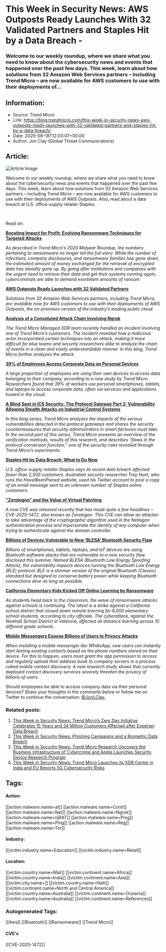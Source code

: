 # This Week in Security News: AWS Outposts Ready Launches With 32 Validated Partners and Staples Hit by a Data Breach -
### Welcome to our weekly roundup, where we share what you need to know about the cybersecurity news and events that happened over the past few days. This week, learn about how solutions from 32 Amazon Web Services partners – including Trend Micro – are now available for AWS customers to use with their deployments of...

## Information:
+ Source: Trend Micro
+ Link: https://blog.trendmicro.com/this-week-in-security-news-aws-outposts-ready-launches-with-32-validated-partners-and-staples-hit-by-a-data-breach/
+ Date: 2020-09-18T12:03:07+00:00
+ Author: Jon Clay (Global Threat Communications)


## Article:
![Article Image](https://blog.trendmicro.com/wp-content/uploads/2018/05/Week-in-Security-News-Logo_RGB.jpg)


Welcome to our weekly roundup, where we share what you need to know about the cybersecurity news and events that happened over the past few days. This week, learn about how solutions from 32 Amazon Web Services partners – including Trend Micro – are now available for AWS customers to use with their deployments of AWS Outposts. Also, read about a data breach at U.S. office-supply retailer Staples.


 


Read on:


[**Boosting Impact for Profit: Evolving Ransomware Techniques for Targeted Attacks**](https://www.trendmicro.com/en_us/research/20/i/boosting-impact-for-profit-evolving-ransomware-techniques-for-targeted-attacks.html)


*As described in Trend Micro’s 2020 Midyear Roundup, the numbers pertaining to ransomware no longer tell the full story. While the number of infections, company disclosures, and ransomware families has gone down, the estimated amount of money exchanged for the retrieval of encrypted data has steadily gone up. By going after institutions and companies with the urgent need to retrieve their data and get their systems running again, cybercriminals are able to demand exorbitant amounts of ransom.*


[**AWS Outposts Ready Launches with 32 Validated Partners**](https://www.crn.com/news/cloud/aws-outposts-ready-launches-with-32-validated-partners)


*Solutions from 32 Amazon Web Services partners, including Trend Micro, are available now for AWS customers to use with their deployments of AWS Outposts, the on-premises version of the industry’s leading public cloud.*


[**Analysis of a Convoluted Attack Chain Involving Ngrok**](https://www.trendmicro.com/en_us/research/20/i/analysis-of-a-convoluted-attack-chain-involving-ngrok.html)


*The Trend Micro Managed XDR team recently handled an incident involving one of Trend Micro’s customers. The incident revealed how a malicious actor incorporated certain techniques into an attack, making it more difficult for blue teams and security researchers alike to analyze the chain of events in a clean and easily understandable manner. In this blog, Trend Micro further analyzes the attack.*


[**39% of Employees Access Corporate Data on Personal Devices**](https://www.infosecurity-magazine.com/news/corporate-data-on-personal-devices/)


*A large proportion of employees are using their own devices to access data belonging to their company, according to a new study by Trend Micro. Researchers found that 39% of workers use personal smartphones, tablets, and laptops to access corporate data, often via services and applications hosted in the cloud.*


[**A Blind Spot in ICS Security: The Protocol Gateway Part 2: Vulnerability Allowing Stealth Attacks on Industrial Control Systems**](https://www.trendmicro.com/us/iot-security/news/6218/A_Blind_Spot_in_ICS_Security_The_Protocol_Gateway_Part_2_Vulnerability_Allowing_Stealth_Attacks_on_Industrial_Control_Systems)


*In this blog series, Trend Micro analyzes the impacts of the serious vulnerabilities detected in the protocol gateways and shares the security countermeasures that security administrators in smart factories must take. In the second part of this series, Trend Micro presents an overview of the verification methods, results of this research, and describes “flaws in the protocol conversion function,” one of the security risks revealed through Trend Micro’s experiments.*


[**Staples Hit by Data Breach: What to Do Now**](https://www.tomsguide.com/news/staples-data-breach)


*U.S. office-supply retailer Staples says its recent data breach affected fewer than 2,500 customers. Australian security researcher Troy Hunt, who runs the HaveIBeenPwned website, used his Twitter account to post a copy of an email message sent to an unknown number of Staples online customers.*


[**“Zerologon” and the Value of Virtual Patching**](https://www.trendmicro.com/en_us/research/20/i/zerologon-and-value-of-virtual-patching.html)


*A new CVE was released recently that has made quite a few headlines – CVE-2020-1472, also known as Zerologon. This CVE can allow an attacker to take advantage of the cryptographic algorithm used in the Netlogon authentication process and impersonate the identity of any computer when trying to authenticate against the domain controller.*


[**Billions of Devices Vulnerable to New ‘BLESA’ Bluetooth Security Flaw**](https://www.zdnet.com/article/billions-of-devices-vulnerable-to-new-blesa-bluetooth-security-flaw/#ftag=RSSbaffb68)


*Billions of smartphones, tablets, laptops, and IoT devices are using Bluetooth software stacks that are vulnerable to a new security flaw disclosed this summer. Named BLESA (Bluetooth Low Energy Spoofing Attack), the vulnerability impacts devices running the Bluetooth Low Energy (BLE) protocol.* *BLE is a slimmer version of the original Bluetooth (Classic) standard but designed to conserve battery power while keeping Bluetooth connections alive as long as possible.*


[**California Elementary Kids Kicked Off Online Learning by Ransomware**](https://threatpost.com/california-elementary-kids-online-learning-ransomware/159319/)


*As students head back to the classroom, the wave of ransomware attacks against schools is continuing. The latest is a strike against a California school district that closed down remote learning for 6,000 elementary school students, according to city officials. The cyberattack, against the Newhall School District in Valencia, affected all distance learning across 10 different grade schools.*


[**Mobile Messengers Expose Billions of Users to Privacy Attacks**](https://www.helpnetsecurity.com/2020/09/17/mobile-messengers-privacy/?utm_source=feedburner&utm_medium=feed&utm_campaign=Feed%3A+HelpNetSecurity+%28Help+Net+Security%29)


*When installing a mobile messenger like WhatsApp, new users can instantly start texting existing contacts based on the phone numbers stored on their device. For this to happen, users must grant the app permission to access and regularly upload their address book to company servers in a process called mobile contact discovery. A new research study shows that currently deployed contact discovery services severely threaten the privacy of billions of users.* 


Should employees be able to access company data via their personal devices? Share your thoughts in the comments below or follow me on Twitter to continue the conversation: [@JonLClay.](https://twitter.com/jonlclay)







### Related posts:

1. [This Week in Security News: Trend Micro’s Zero Day Initiative Celebrates 15 Years and 24 Million Customers Affected after Experian Data Breach](https://blog.trendmicro.com/this-week-in-security-news-trend-micros-zero-day-initiative-celebrates-15-years-and-24-million-customers-affected-after-experian-data-breach/ "This Week in Security News: Trend Micro’s Zero Day Initiative Celebrates 15 Years and 24 Million Customers Affected after Experian Data Breach")
2. [This Week in Security News: Phishing Campaigns and a Biometric Data Breach](https://blog.trendmicro.com/this-week-in-security-news-phishing-campaigns-and-a-biometric-data-breach/ "This Week in Security News: Phishing Campaigns and a Biometric Data Breach")
3. [This Week in Security News: Trend Micro Research Uncovers the Business Infrastructure of Cybercrime and Apple Launches Security Device Research Program](https://blog.trendmicro.com/this-week-in-security-news-trend-micro-research-uncovers-the-business-infrastructure-of-cybercrime-and-apple-launches-security-device-research-program/ "This Week in Security News: Trend Micro Research Uncovers the Business Infrastructure of Cybercrime and Apple Launches Security Device Research Program")
4. [This Week in Security News: Trend Micro Launches its XDR Center in India and EU Reports 5G Cybersecurity Risks](https://blog.trendmicro.com/this-week-in-security-news-trend-micro-launches-its-xdr-center-in-india-and-eu-reports-5g-cybersecurity-risks/ "This Week in Security News: Trend Micro Launches its XDR Center in India and EU Reports 5G Cybersecurity Risks")






## Tags:

#### Action:
[[action.malware.name=at]] [[action.malware.name=Conti]] [[action.malware.name=Net]] [[action.malware.name=Ngrok]] [[action.malware.name=njRAT]] [[action.malware.name=Ping]] [[action.malware.name=Ping]] [[action.malware.name=Reg]] [[action.malware.name=Tor]]

#### Industry:
[[victim.industry.name=Education]] [[victim.industry.name=Retail]]

#### Location:
[[victim.country.name=Mali]] [[victim.continent.name=Africa]] [[victim.country.name=India]] [[victim.continent.name=Asia]] [[victim.city.name=]] [[victim.country.name=Haiti]] [[victim.continent.name=North and Central America]] [[victim.country.name=Australia]] [[victim.continent.name=Oceania]] [[victim.country.name=Australia]] [[victim.continent.name=References]]

### Autogenerated Tags:
[[Aws]] [[Bluetooth]] [[Ransomware]] [[Trend Micro]]
#### CVE's
[[CVE-2020-1472]]

